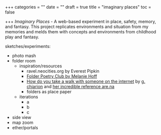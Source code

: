 +++
categories = ""
date = ""
draft = true
title = "imaginary places"
toc = false

+++
_Imaginary Places_ - A web-based experiment in place, safety, memory, and fantasy. This project replicates environments and situation from my memories and melds them with concepts and environments from childhood play and fantasy.

sketches/experiments:

* photo mash
* folder room
  * inspiration/resources
    * ravel.neocities.org by Everest Pipkin
    * [Folder Poetry Club by Melanie Hoff]()
    * [How do you take a walk with someone on the internet](https://internetwalks.com) by [g. chiarion](https://giorgiachiarion.com/) and [her incredible reference are.na](https://www.are.na/g-svauq15ztgu/how-do-you-take-a-walk-with-someone-on-the-internet)
    * folders as place paper
  * iterations
    * a
    * b
    * c
* side view
* map zoom
* ether/portals